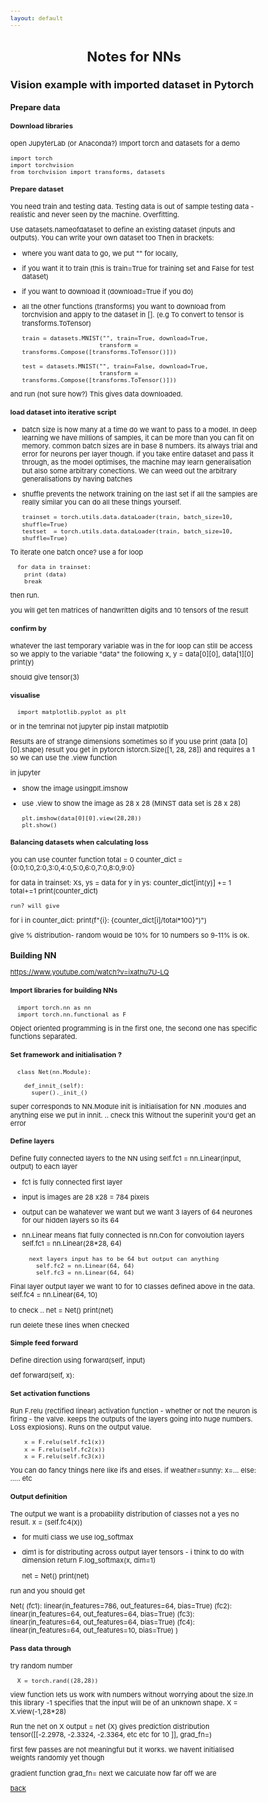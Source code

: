 ```yaml
---
layout: default
---
```

<head><style>
body {
  font-size: 11px;
  line-height: 1.2;
}

</style></head>

# <center>Notes for NNs</center>

## Vision example with imported dataset in Pytorch

### Prepare data

#### Download libraries

open JupyterLab (or Anaconda?)
Import torch and datasets for a demo

    import torch
    import torchvision
    from torchvision import transforms, datasets

#### Prepare dataset

You need train and testing data.  Testing data is out of sample testing data - realistic and never seen by the machine. Overfitting.

Use datasets.nameofdataset to define an existing dataset (inputs and outputs).  You can write your own dataset too
Then in brackets:
- where you want data to go, we put "" for locally,
- if you want it to train (this is train=True for training set and False for test dataset)
- if you want to download it (download=True if you do)
- all the other functions (transforms) you want to download from torchvision and apply to the dataset in []. (e.g  To convert to tensor is transforms.ToTensor)


      train = datasets.MNIST("", train=True, download=True,
                            transform = transforms.Compose([transforms.ToTensor()]))

      test = datasets.MNIST("", train=False, download=True,
                            transform = transforms.Compose([transforms.ToTensor()]))


and run (not sure how?)
This gives data downloaded.

#### load dataset into iterative script

- batch size is how many at a time do we want to pass to a model. In deep learning we have millions of samples, it can be more than you can fit on memory. common batch sizes are in base 8 numbers. its always trial and error for neurons per layer though. if you take entire dataset and pass it through, as the model optimises, the machine may learn generalisation but also some arbitrary conections.  We can weed out the arbitrary generalisations by having batches
- shuffle prevents the network training on the last set if all the samples are really similar
you can do all these things yourself.


      trainset = torch.utils.data.dataLoader(train, batch_size=10, shuffle=True)
      testset  = torch.utils.data.dataLoader(train, batch_size=10, shuffle=True)

To iterate one batch once? use a for loop

      for data in trainset:
        print (data)
        break
then run.

you will get ten matrices of handwritten digits and 10 tensors of the result

#### confirm by
whatever the last temporary variable was in the for loop can still be access so we apply to the variable "data" the following
      x, y = data[0][0], data[1][0]
      print(y)

should give tensor(3)

#### visualise
      import matplotlib.pyplot as plt

or in the temrinal not jupyter
      pip install matplotlib

Results are of strange dimensions sometimes so if you use
      print (data [0][0].shape)
result you get in pytorch istorch.Size([1, 28, 28]) and requires a 1  so we can use the .view function

in jupyter
- show the image usingplt.imshow
- use .view to show the image as 28 x 28 (MINST data set is 28 x 28)

      plt.imshow(data[0][0].view(28,28))
      plt.show()


#### Balancing datasets when calculating loss
you can use counter function
      total = 0
      counter_dict = {0:0,1:0,2:0,3:0,4:0,5:0,6:0,7:0,8:0,9:0}

for data in trainset:
    Xs, ys = data
    for y in ys:
      counter_dict[int(y)] += 1
      total+=1
    print(counter_dict)  

    run? will give

for i in counter_dict:
      print(f"{i}: {counter_dict[i]/total*100}")")

give % distribution- random would be 10% for 10 numbers so 9-11% is ok.

### Building NN
https://www.youtube.com/watch?v=ixathu7U-LQ

#### Import libraries for building NNs

      import torch.nn as nn
      import torch.nn.functional as F

Object oriented programming is in the first one, the second one has specific functions separated.


#### Set framework and initialisation ?
      class Net(nn.Module):

        def_innit_(self):
          super()._init_()

super corresponds to NN.Module init is initialisation for NN .modules and anything else we put in innit.  .. check this Without the superinit you'd get an error

#### Define layers
Define fully connected layers to the NN using
      self.fc1 = nn.Linear(input, output) to each layer
- fc1 is fully connected first layer
- input is images are 28 x28 = 784 pixels
- output can be wahatever we want but we want 3 layers of 64 neurones for our hidden layers so its 64
- nn.Linear means flat fully connected is nn.Con for convolution layers
          self.fc1 = nn.Linear(28*28, 64)

        next layers input has to be 64 but output can anything
          self.fc2 = nn.Linear(64, 64)
          self.fc3 = nn.Linear(64, 64)

Final layer output layer we want 10 for 10 classes defined above in the data.
          self.fc4 = nn.Linear(64, 10)

to check ..
      net = Net()
      print(net)

run
delete these lines when checked

#### Simple feed forward
Define direction using forward(self, input)

  def forward(self, x):

#### Set activation functions

Run F.relu (rectified linear) activation function - whether or not the neuron is firing  - the valve. keeps the outputs of the layers going into huge numbers. Loss explosions). Runs on the output value.

        x = F.relu(self.fc1(x))
        x = F.relu(self.fc2(x))
        x = F.relu(self.fc3(x))

You can do fancy things here like ifs and elses.
        if weather=sunny:
            x=...
        else: .....
 etc

#### Output definition

The output we want is a probability distribution of classes not a yes no result.
        x = (self.fc4(x))
- for multi class we use log_softmax
- dim1 is for distributing across output layer tensors - i think to do with dimension
        return F.log_softmax(x, dim=1)


    net = Net()
    print(net)

run and you should get

Net(
(fc1): linear(in_features=786, out_features=64, bias=True)
(fc2): linear(in_features=64, out_features=64, bias=True)
(fc3): linear(in_features=64, out_features=64, bias=True)
(fc4): linear(in_features=64, out_features=10, bias=True)
)

#### Pass data through

try random number

      X = torch.rand((28,28))

view function lets us work with numbers without worrying about the size.In this library -1 specifies that the input will be of an unknown shape.
      X = X.view(-1,28*28)

Run the net on X
      output = net (X)
gives prediction distribution
tensor([[-2.2978, -2.3324, -2.3364, etc etc for 10 ]], grad_fn=<LogSoftmaxBackward>)

first few passes are not meaningful but it works.
we havent initialised weights randomly yet though

gradient function  grad_fn=<LogSoftmaxBackward>
next we calculate how far off we are




[back](./)
